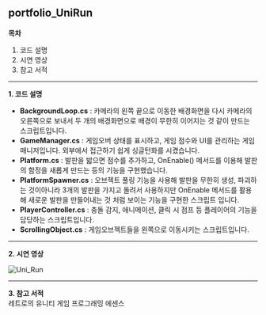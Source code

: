 ## portfolio_UniRun

**목차**
1. 코드 설명
2. 시연 영상
3. 참고 서적
---
**1. 코드 설명**
* **BackgroundLoop.cs** : 카메라의 왼쪽 끝으로 이동한 배경화면을 다시 카메라의 오른쪽으로 보내서 두 개의 배경화면으로 배경이 무한히 이어지는 것 같이 만드는 스크립트입니다.
* **GameManager.cs** : 게임오버 상태를 표시하고, 게임 점수와 UI를 관리하는 게임 매니저입니다. 외부에서 접근하기 쉽게 싱글턴화를 시켰습니다.
* **Platform.cs** : 발판을 밟으면 점수를 추가하고, OnEnable() 메서드를 이용해 발판의 함정을 새롭게 만드는 등의 기능을 구현했습니다.
* **PlatformSpawner.cs** : 오브젝트 풀링 기능을 사용해 발판을 무한히 생성, 파괴하는 것이아니라 3개의 발판을 가지고 돌려서 사용하지만 OnEnable 메서드를 활용해 새로운 발판을 만들어내는 것 처럼 보이는 기능을 구현한 스크립트 입니다.
* **PlayerController.cs** : 충돌 감지, 애니메이션, 클릭 시 점프 등 플레이어의 기능을 담당하는 스크립트입니다.
* **ScrollingObject.cs** : 게임오브젝트들을 왼쪽으로 이동시키는 스크립트입니다.
---
**2. 시연 영상**

![Uni_Run](https://user-images.githubusercontent.com/112876376/192788415-df42e619-baf6-41a5-965b-f33de77aed74.gif)

---
**3. 참고 서적**</br>
레트로의 유니티 게임 프로그래밍 에센스
